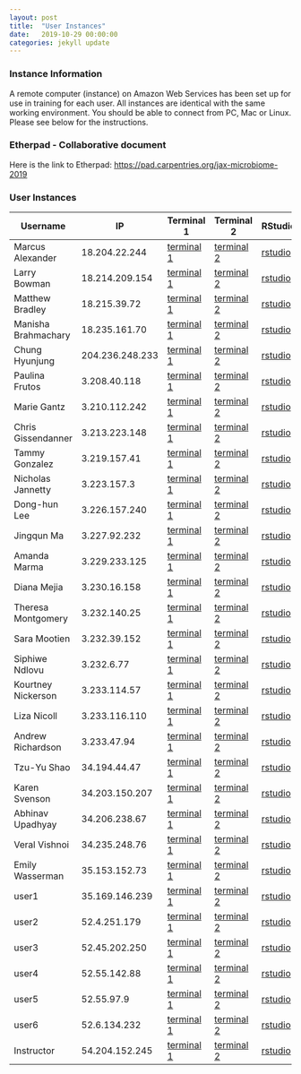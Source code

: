 ```yaml
---
layout: post
title:  "User Instances"
date:   2019-10-29 00:00:00
categories: jekyll update
---
```


### Instance Information

A remote computer (instance) on Amazon Web Services has been set up for use in training for each user. All instances are identical with the same working environment. You should be able to connect from PC, Mac or Linux. Please see below for the instructions.

### Etherpad - Collaborative document
Here is the link to Etherpad: <a href='https://pad.carpentries.org/jax-microbiome-2018' target='_blank'>https://pad.carpentries.org/jax-microbiome-2019</a>



### User Instances

Username             |  IP               |  Terminal 1                                                            |  Terminal 2                                                            |  RStudio                                                            |  Jupyter                                                            |  Download Files
---------------------|-------------------|------------------------------------------------------------------------|------------------------------------------------------------------------|---------------------------------------------------------------------|---------------------------------------------------------------------|---------------------------------------------------------------------
Marcus Alexander     |  18.204.22.244    |  <a href='http://18.204.22.244:8080' target='_blank'>terminal 1</a>    |  <a href='http://18.204.22.244:8080' target='_blank'>terminal 2</a>    |  <a href='http://18.204.22.244:8787' target='_blank'>rstudio</a>    |  <a href='http://18.204.22.244:8888' target='_blank'>jupyter</a>    |  <a href='http://18.204.22.244' target='_blank'>download files</a>
Larry Bowman         |  18.214.209.154   |  <a href='http://18.214.209.154:8080' target='_blank'>terminal 1</a>   |  <a href='http://18.214.209.154:8080' target='_blank'>terminal 2</a>   |  <a href='http://18.214.209.154:8787' target='_blank'>rstudio</a>   |  <a href='http://18.214.209.154:8888' target='_blank'>jupyter</a>   |  <a href='http://18.214.209.154' target='_blank'>download files</a>
Matthew Bradley      |  18.215.39.72     |  <a href='http://18.215.39.72:8080' target='_blank'>terminal 1</a>     |  <a href='http://18.215.39.72:8080' target='_blank'>terminal 2</a>     |  <a href='http://18.215.39.72:8787' target='_blank'>rstudio</a>     |  <a href='http://18.215.39.72:8888' target='_blank'>jupyter</a>     |  <a href='http://18.215.39.72' target='_blank'>download files</a>
Manisha Brahmachary  |  18.235.161.70    |  <a href='http://18.235.161.70:8080' target='_blank'>terminal 1</a>    |  <a href='http://18.235.161.70:8080' target='_blank'>terminal 2</a>    |  <a href='http://18.235.161.70:8787' target='_blank'>rstudio</a>    |  <a href='http://18.235.161.70:8888' target='_blank'>jupyter</a>    |  <a href='http://18.235.161.70' target='_blank'>download files</a>
Chung Hyunjung       |  204.236.248.233  |  <a href='http://204.236.248.233:8080' target='_blank'>terminal 1</a>  |  <a href='http://204.236.248.233:8080' target='_blank'>terminal 2</a>  |  <a href='http://204.236.248.233:8787' target='_blank'>rstudio</a>  |  <a href='http://204.236.248.233:8888' target='_blank'>jupyter</a>  |  <a href='http://204.236.248.233' target='_blank'>download files</a>
Paulina Frutos       |  3.208.40.118     |  <a href='http://3.208.40.118:8080' target='_blank'>terminal 1</a>     |  <a href='http://3.208.40.118:8080' target='_blank'>terminal 2</a>     |  <a href='http://3.208.40.118:8787' target='_blank'>rstudio</a>     |  <a href='http://3.208.40.118:8888' target='_blank'>jupyter</a>     |  <a href='http://3.208.40.118' target='_blank'>download files</a>
Marie Gantz          |  3.210.112.242    |  <a href='http://3.210.112.242:8080' target='_blank'>terminal 1</a>    |  <a href='http://3.210.112.242:8080' target='_blank'>terminal 2</a>    |  <a href='http://3.210.112.242:8787' target='_blank'>rstudio</a>    |  <a href='http://3.210.112.242:8888' target='_blank'>jupyter</a>    |  <a href='http://3.210.112.242' target='_blank'>download files</a>
Chris Gissendanner   |  3.213.223.148    |  <a href='http://3.213.223.148:8080' target='_blank'>terminal 1</a>    |  <a href='http://3.213.223.148:8080' target='_blank'>terminal 2</a>    |  <a href='http://3.213.223.148:8787' target='_blank'>rstudio</a>    |  <a href='http://3.213.223.148:8888' target='_blank'>jupyter</a>    |  <a href='http://3.213.223.148' target='_blank'>download files</a>
Tammy Gonzalez       |  3.219.157.41     |  <a href='http://3.219.157.41:8080' target='_blank'>terminal 1</a>     |  <a href='http://3.219.157.41:8080' target='_blank'>terminal 2</a>     |  <a href='http://3.219.157.41:8787' target='_blank'>rstudio</a>     |  <a href='http://3.219.157.41:8888' target='_blank'>jupyter</a>     |  <a href='http://3.219.157.41' target='_blank'>download files</a>
Nicholas Jannetty    |  3.223.157.3      |  <a href='http://3.223.157.3:8080' target='_blank'>terminal 1</a>      |  <a href='http://3.223.157.3:8080' target='_blank'>terminal 2</a>      |  <a href='http://3.223.157.3:8787' target='_blank'>rstudio</a>      |  <a href='http://3.223.157.3:8888' target='_blank'>jupyter</a>      |  <a href='http://3.223.157.3' target='_blank'>download files</a>
Dong-hun Lee         |  3.226.157.240    |  <a href='http://3.226.157.240:8080' target='_blank'>terminal 1</a>    |  <a href='http://3.226.157.240:8080' target='_blank'>terminal 2</a>    |  <a href='http://3.226.157.240:8787' target='_blank'>rstudio</a>    |  <a href='http://3.226.157.240:8888' target='_blank'>jupyter</a>    |  <a href='http://3.226.157.240' target='_blank'>download files</a>
Jingqun Ma           |  3.227.92.232     |  <a href='http://3.227.92.232:8080' target='_blank'>terminal 1</a>     |  <a href='http://3.227.92.232:8080' target='_blank'>terminal 2</a>     |  <a href='http://3.227.92.232:8787' target='_blank'>rstudio</a>     |  <a href='http://3.227.92.232:8888' target='_blank'>jupyter</a>     |  <a href='http://3.227.92.232' target='_blank'>download files</a>
Amanda Marma         |  3.229.233.125    |  <a href='http://3.229.233.125:8080' target='_blank'>terminal 1</a>    |  <a href='http://3.229.233.125:8080' target='_blank'>terminal 2</a>    |  <a href='http://3.229.233.125:8787' target='_blank'>rstudio</a>    |  <a href='http://3.229.233.125:8888' target='_blank'>jupyter</a>    |  <a href='http://3.229.233.125' target='_blank'>download files</a>
Diana Mejia          |  3.230.16.158     |  <a href='http://3.230.16.158:8080' target='_blank'>terminal 1</a>     |  <a href='http://3.230.16.158:8080' target='_blank'>terminal 2</a>     |  <a href='http://3.230.16.158:8787' target='_blank'>rstudio</a>     |  <a href='http://3.230.16.158:8888' target='_blank'>jupyter</a>     |  <a href='http://3.230.16.158' target='_blank'>download files</a>
Theresa Montgomery   |  3.232.140.25     |  <a href='http://3.232.140.25:8080' target='_blank'>terminal 1</a>     |  <a href='http://3.232.140.25:8080' target='_blank'>terminal 2</a>     |  <a href='http://3.232.140.25:8787' target='_blank'>rstudio</a>     |  <a href='http://3.232.140.25:8888' target='_blank'>jupyter</a>     |  <a href='http://3.232.140.25' target='_blank'>download files</a>
Sara Mootien         |  3.232.39.152     |  <a href='http://3.232.39.152:8080' target='_blank'>terminal 1</a>     |  <a href='http://3.232.39.152:8080' target='_blank'>terminal 2</a>     |  <a href='http://3.232.39.152:8787' target='_blank'>rstudio</a>     |  <a href='http://3.232.39.152:8888' target='_blank'>jupyter</a>     |  <a href='http://3.232.39.152' target='_blank'>download files</a>
Siphiwe Ndlovu       |  3.232.6.77       |  <a href='http://3.232.6.77:8080' target='_blank'>terminal 1</a>       |  <a href='http://3.232.6.77:8080' target='_blank'>terminal 2</a>       |  <a href='http://3.232.6.77:8787' target='_blank'>rstudio</a>       |  <a href='http://3.232.6.77:8888' target='_blank'>jupyter</a>       |  <a href='http://3.232.6.77' target='_blank'>download files</a>
Kourtney Nickerson   |  3.233.114.57     |  <a href='http://3.233.114.57:8080' target='_blank'>terminal 1</a>     |  <a href='http://3.233.114.57:8080' target='_blank'>terminal 2</a>     |  <a href='http://3.233.114.57:8787' target='_blank'>rstudio</a>     |  <a href='http://3.233.114.57:8888' target='_blank'>jupyter</a>     |  <a href='http://3.233.114.57' target='_blank'>download files</a>
Liza Nicoll          |  3.233.116.110    |  <a href='http://3.233.116.110:8080' target='_blank'>terminal 1</a>    |  <a href='http://3.233.116.110:8080' target='_blank'>terminal 2</a>    |  <a href='http://3.233.116.110:8787' target='_blank'>rstudio</a>    |  <a href='http://3.233.116.110:8888' target='_blank'>jupyter</a>    |  <a href='http://3.233.116.110' target='_blank'>download files</a>
Andrew Richardson    |  3.233.47.94      |  <a href='http://3.233.47.94:8080' target='_blank'>terminal 1</a>      |  <a href='http://3.233.47.94:8080' target='_blank'>terminal 2</a>      |  <a href='http://3.233.47.94:8787' target='_blank'>rstudio</a>      |  <a href='http://3.233.47.94:8888' target='_blank'>jupyter</a>      |  <a href='http://3.233.47.94' target='_blank'>download files</a>
Tzu-Yu Shao          |  34.194.44.47     |  <a href='http://34.194.44.47:8080' target='_blank'>terminal 1</a>     |  <a href='http://34.194.44.47:8080' target='_blank'>terminal 2</a>     |  <a href='http://34.194.44.47:8787' target='_blank'>rstudio</a>     |  <a href='http://34.194.44.47:8888' target='_blank'>jupyter</a>     |  <a href='http://34.194.44.47' target='_blank'>download files</a>
Karen Svenson        |  34.203.150.207   |  <a href='http://34.203.150.207:8080' target='_blank'>terminal 1</a>   |  <a href='http://34.203.150.207:8080' target='_blank'>terminal 2</a>   |  <a href='http://34.203.150.207:8787' target='_blank'>rstudio</a>   |  <a href='http://34.203.150.207:8888' target='_blank'>jupyter</a>   |  <a href='http://34.203.150.207' target='_blank'>download files</a>
Abhinav Upadhyay     |  34.206.238.67    |  <a href='http://34.206.238.67:8080' target='_blank'>terminal 1</a>    |  <a href='http://34.206.238.67:8080' target='_blank'>terminal 2</a>    |  <a href='http://34.206.238.67:8787' target='_blank'>rstudio</a>    |  <a href='http://34.206.238.67:8888' target='_blank'>jupyter</a>    |  <a href='http://34.206.238.67' target='_blank'>download files</a>
Veral Vishnoi        |  34.235.248.76    |  <a href='http://34.235.248.76:8080' target='_blank'>terminal 1</a>    |  <a href='http://34.235.248.76:8080' target='_blank'>terminal 2</a>    |  <a href='http://34.235.248.76:8787' target='_blank'>rstudio</a>    |  <a href='http://34.235.248.76:8888' target='_blank'>jupyter</a>    |  <a href='http://34.235.248.76' target='_blank'>download files</a>
Emily Wasserman      |  35.153.152.73    |  <a href='http://35.153.152.73:8080' target='_blank'>terminal 1</a>    |  <a href='http://35.153.152.73:8080' target='_blank'>terminal 2</a>    |  <a href='http://35.153.152.73:8787' target='_blank'>rstudio</a>    |  <a href='http://35.153.152.73:8888' target='_blank'>jupyter</a>    |  <a href='http://35.153.152.73' target='_blank'>download files</a>
user1                |  35.169.146.239   |  <a href='http://35.169.146.239:8080' target='_blank'>terminal 1</a>   |  <a href='http://35.169.146.239:8080' target='_blank'>terminal 2</a>   |  <a href='http://35.169.146.239:8787' target='_blank'>rstudio</a>   |  <a href='http://35.169.146.239:8888' target='_blank'>jupyter</a>   |  <a href='http://35.169.146.239' target='_blank'>download files</a>
user2                |  52.4.251.179     |  <a href='http://52.4.251.179:8080' target='_blank'>terminal 1</a>     |  <a href='http://52.4.251.179:8080' target='_blank'>terminal 2</a>     |  <a href='http://52.4.251.179:8787' target='_blank'>rstudio</a>     |  <a href='http://52.4.251.179:8888' target='_blank'>jupyter</a>     |  <a href='http://52.4.251.179' target='_blank'>download files</a>
user3                |  52.45.202.250    |  <a href='http://52.45.202.250:8080' target='_blank'>terminal 1</a>    |  <a href='http://52.45.202.250:8080' target='_blank'>terminal 2</a>    |  <a href='http://52.45.202.250:8787' target='_blank'>rstudio</a>    |  <a href='http://52.45.202.250:8888' target='_blank'>jupyter</a>    |  <a href='http://52.45.202.250' target='_blank'>download files</a>
user4                |  52.55.142.88     |  <a href='http://52.55.142.88:8080' target='_blank'>terminal 1</a>     |  <a href='http://52.55.142.88:8080' target='_blank'>terminal 2</a>     |  <a href='http://52.55.142.88:8787' target='_blank'>rstudio</a>     |  <a href='http://52.55.142.88:8888' target='_blank'>jupyter</a>     |  <a href='http://52.55.142.88' target='_blank'>download files</a>
user5                |  52.55.97.9       |  <a href='http://52.55.97.9:8080' target='_blank'>terminal 1</a>       |  <a href='http://52.55.97.9:8080' target='_blank'>terminal 2</a>       |  <a href='http://52.55.97.9:8787' target='_blank'>rstudio</a>       |  <a href='http://52.55.97.9:8888' target='_blank'>jupyter</a>       |  <a href='http://52.55.97.9' target='_blank'>download files</a>
user6                |  52.6.134.232     |  <a href='http://52.6.134.232:8080' target='_blank'>terminal 1</a>     |  <a href='http://52.6.134.232:8080' target='_blank'>terminal 2</a>     |  <a href='http://52.6.134.232:8787' target='_blank'>rstudio</a>     |  <a href='http://52.6.134.232:8888' target='_blank'>jupyter</a>     |  <a href='http://52.6.134.232' target='_blank'>download files</a>
Instructor                |  54.204.152.245   |  <a href='http://54.204.152.245:8080' target='_blank'>terminal 1</a>   |  <a href='http://54.204.152.245:8080' target='_blank'>terminal 2</a>   |  <a href='http://54.204.152.245:8787' target='_blank'>rstudio</a>   |  <a href='http://54.204.152.245:8888' target='_blank'>jupyter</a>   |  <a href='http://54.204.152.245' target='_blank'>download files</a>

